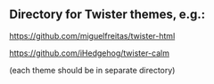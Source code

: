 ## Directory for Twister themes, e.g.:

https://github.com/miguelfreitas/twister-html

https://github.com/iHedgehog/twister-calm

(each theme should be in separate directory)